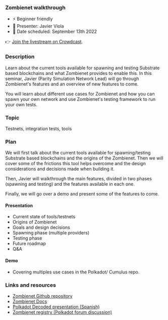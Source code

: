 ### Zombienet walkthrough

* ⚡️ Beginner friendly
* 👤 Presenter: Javier Viola
* 📆 Date scheduled: September 13th 2022

👉 [Join the livestream on Crowdcast](https://www.crowdcast.io/e/substrate-seminar-2/24).

### Description

Learn about the current tools available for spawning and testing Substrate based blockchains and what Zombienet provides to enable this. 
In this seminar, Javier (Parity Simulation Network Lead) will go through Zombienet's features and an overview of new features to come.

You will learn about different use cases for Zombienet and how you can spawn your own network and use Zombienet's testing framework to run your own tests.

### Topic

Testnets, integration tests, tools

### Plan

We will first talk about the current tools available for spawning/testing Substrate based blockchains and the origins of the Zombienet.
Then we will cover some of the frictions this tool helps overcome and the design considerations and decisions made when building it. 

Then, Javier will walkthrough the main features, divided in two phases (spawning and testing) and the features available in each one.

Finally, we will go over a demo and present some of the features to come.

#### Presentation

 - Current state of tools/testnets
 - Origins of Zombienet
 - Goals and design decisions
 - Spawning phase (multiple providers)
 - Testing phase
 - Future roadmap
 - Q&A

#### Demo

- Covering multiples use cases in the Polkadot/ Cumulus repo.

### Links and resources

* [Zombienet Github repository](https://github.com/paritytech/zombienet)
* [Zombienet Docs](https://paritytech.github.io/zombienet/book/)
* [Polkadot Decoded presentation (Spanish)](https://www.youtube.com/watch?v=lcNej9W0DZ4)
* [Zombienet registry (Polkadot forum discussion)](https://forum.polkadot.network/t/zombienet-registry/319)

